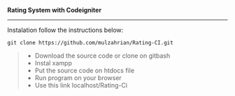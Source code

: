 **Rating System with Codeigniter**
*******************
Instalation
follow the instructions below:
```
git clone https://github.com/mulzahrian/Rating-CI.git
```
> - Download the source code or clone on gitbash
> - Instal xampp
> - Put the source code on htdocs file
> - Run program on your browser
> - Use this link localhost/Rating-Ci
